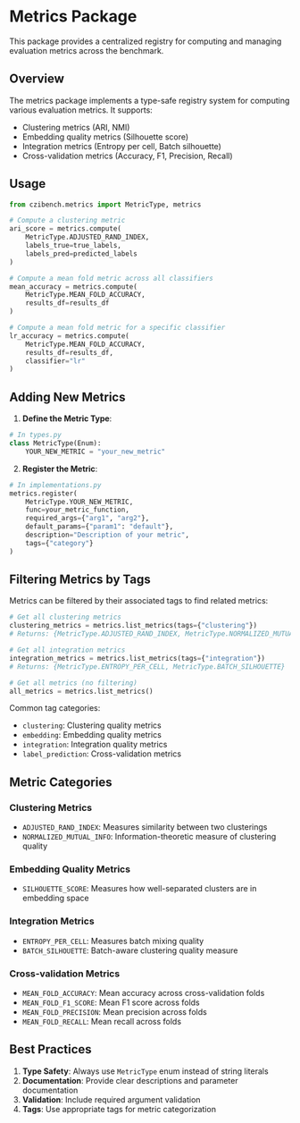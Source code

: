 # Metrics Package

This package provides a centralized registry for computing and managing evaluation metrics across the benchmark.

## Overview

The metrics package implements a type-safe registry system for computing various evaluation metrics. It supports:

- Clustering metrics (ARI, NMI)
- Embedding quality metrics (Silhouette score)
- Integration metrics (Entropy per cell, Batch silhouette)
- Cross-validation metrics (Accuracy, F1, Precision, Recall)

## Usage

```python
from czibench.metrics import MetricType, metrics

# Compute a clustering metric
ari_score = metrics.compute(
    MetricType.ADJUSTED_RAND_INDEX,
    labels_true=true_labels,
    labels_pred=predicted_labels
)

# Compute a mean fold metric across all classifiers
mean_accuracy = metrics.compute(
    MetricType.MEAN_FOLD_ACCURACY,
    results_df=results_df
)

# Compute a mean fold metric for a specific classifier
lr_accuracy = metrics.compute(
    MetricType.MEAN_FOLD_ACCURACY,
    results_df=results_df,
    classifier="lr"
)
```

## Adding New Metrics

1. **Define the Metric Type**:
```python
# In types.py
class MetricType(Enum):
    YOUR_NEW_METRIC = "your_new_metric"
```

2. **Register the Metric**:
```python
# In implementations.py
metrics.register(
    MetricType.YOUR_NEW_METRIC,
    func=your_metric_function,
    required_args={"arg1", "arg2"},
    default_params={"param1": "default"},
    description="Description of your metric",
    tags={"category"}
)
```

## Filtering Metrics by Tags

Metrics can be filtered by their associated tags to find related metrics:

```python
# Get all clustering metrics
clustering_metrics = metrics.list_metrics(tags={"clustering"})
# Returns: {MetricType.ADJUSTED_RAND_INDEX, MetricType.NORMALIZED_MUTUAL_INFO}

# Get all integration metrics
integration_metrics = metrics.list_metrics(tags={"integration"})
# Returns: {MetricType.ENTROPY_PER_CELL, MetricType.BATCH_SILHOUETTE}

# Get all metrics (no filtering)
all_metrics = metrics.list_metrics()
```

Common tag categories:
- `clustering`: Clustering quality metrics
- `embedding`: Embedding quality metrics
- `integration`: Integration quality metrics
- `label_prediction`: Cross-validation metrics

## Metric Categories

### Clustering Metrics
- `ADJUSTED_RAND_INDEX`: Measures similarity between two clusterings
- `NORMALIZED_MUTUAL_INFO`: Information-theoretic measure of clustering quality

### Embedding Quality Metrics
- `SILHOUETTE_SCORE`: Measures how well-separated clusters are in embedding space

### Integration Metrics
- `ENTROPY_PER_CELL`: Measures batch mixing quality
- `BATCH_SILHOUETTE`: Batch-aware clustering quality measure

### Cross-validation Metrics
- `MEAN_FOLD_ACCURACY`: Mean accuracy across cross-validation folds
- `MEAN_FOLD_F1_SCORE`: Mean F1 score across folds
- `MEAN_FOLD_PRECISION`: Mean precision across folds
- `MEAN_FOLD_RECALL`: Mean recall across folds

## Best Practices

1. **Type Safety**: Always use `MetricType` enum instead of string literals
2. **Documentation**: Provide clear descriptions and parameter documentation
3. **Validation**: Include required argument validation
4. **Tags**: Use appropriate tags for metric categorization